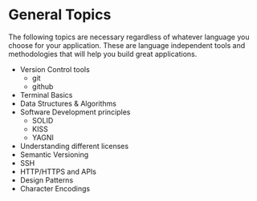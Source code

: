 # General Topics

The following topics are necessary regardless of whatever language you choose for your application. These are language independent tools and methodologies that will help you build great applications.

  - Version Control tools
    - git
    - github
  - Terminal Basics
  - Data Structures & Algorithms
  - Software Development principles
    - SOLID
    - KISS
    - YAGNI
  - Understanding different licenses
  - Semantic Versioning
  - SSH
  - HTTP/HTTPS and APIs
  - Design Patterns
  - Character Encodings
